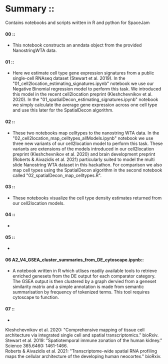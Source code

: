 # Summary ::
Contains notebooks and scripts written in R and python for SpaceJam

#### 00 ::
- This notebook constructs an anndata object from the provided NanostringWTA data.

#### 01 ::
- Here we estimate cell type gene expression signatures from a public single-cell RNAseq dataset (Stewart et al. 2019). In the "01_cell2location_estimating_signatures.ipynb" notebook we use our Negative Binomial regression model to perform this task. We introduced this model in the recent cell2location preprint (Kleshchevnikov et al. 2020). In the "01_spatialDecon_estimating_signatures.ipynb" notebook we simply calculate the average gene expression across one cell type and use this later for the SpatialDecon algorithm.

#### 02 ::
- These two notebooks map celltypes to the nanostring WTA data. In the "02_cell2location_map_celltypes_allModels.ipynb" notebook we use three new variants of our cell2location model to perform this task. These variants are extensions of the models introduced in our cell2location preprint (Kleshchevnikov et al. 2020) and brain development preprint (Roberts &  Aivazidis et al. 2021) particularly suited to model the multi slide Nanostring WTA dataset in this hackathon. For comparison we also map cell types using the SpatialDecon algorithm in the second notebook called "02_spatialDecon_map_celltypes.R".

#### 03 ::
- These notebooks visualize the cell type density estimates returned from our cell2location models.

#### 04 ::
-

#### 05 ::
-

#### 06 A2_V4_GSEA_cluster_summaries_from_DE_cytoscape.ipynb::
- A notebook written in R which utlises readily available tools to retrieve enriched genesets from the DE output for each comparator category. The GSEA output is then clustered by a graph dervied from a geneset similarity matrix and a simple annotation is made from semantic summarisation by frequency of tokenized terms. This tool requires cytoscape to function.

#### 07 ::
-

Kleshchevnikov et al. 2020: "Comprehensive mapping of tissue cell architecture via integrated single cell and spatial transcriptomics." bioRxiv. <br/>
Stewart et al. 2019: "Spatiotemporal immune zonation of the human kidney." Science 365.6460: 1461-1466. <br/>
Roberts &  Aivazidis et al. 2021: "Transcriptome-wide spatial RNA profiling maps the cellular architecture of the developing human neocortex." bioRxiv. <br/>
